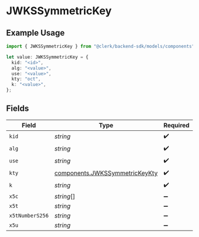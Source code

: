 # JWKSSymmetricKey

## Example Usage

```typescript
import { JWKSSymmetricKey } from "@clerk/backend-sdk/models/components";

let value: JWKSSymmetricKey = {
  kid: "<id>",
  alg: "<value>",
  use: "<value>",
  kty: "oct",
  k: "<value>",
};
```

## Fields

| Field                                                                            | Type                                                                             | Required                                                                         | Description                                                                      |
| -------------------------------------------------------------------------------- | -------------------------------------------------------------------------------- | -------------------------------------------------------------------------------- | -------------------------------------------------------------------------------- |
| `kid`                                                                            | *string*                                                                         | :heavy_check_mark:                                                               | N/A                                                                              |
| `alg`                                                                            | *string*                                                                         | :heavy_check_mark:                                                               | N/A                                                                              |
| `use`                                                                            | *string*                                                                         | :heavy_check_mark:                                                               | N/A                                                                              |
| `kty`                                                                            | [components.JWKSSymmetricKeyKty](../../models/components/jwkssymmetrickeykty.md) | :heavy_check_mark:                                                               | N/A                                                                              |
| `k`                                                                              | *string*                                                                         | :heavy_check_mark:                                                               | N/A                                                                              |
| `x5c`                                                                            | *string*[]                                                                       | :heavy_minus_sign:                                                               | N/A                                                                              |
| `x5t`                                                                            | *string*                                                                         | :heavy_minus_sign:                                                               | N/A                                                                              |
| `x5tNumberS256`                                                                  | *string*                                                                         | :heavy_minus_sign:                                                               | N/A                                                                              |
| `x5u`                                                                            | *string*                                                                         | :heavy_minus_sign:                                                               | N/A                                                                              |